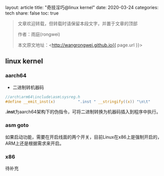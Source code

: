 layout: article
title:  "奇技淫巧@linux kernel"
date:   2020-03-24
categories: tech
share: false
toc: true

> 文章欢迎转载，但转载时请保留本段文字，并置于文章的顶部
>
> 作者：雨庭(rongwei)
>
> 本文原文地址：<http://wangrongwei.github.io{{ page.url }}>

## linux kernel

### aarch64

- 二进制转机器码

```c
//arch\arm64\include\asm\sysreg.h
#define __emit_inst(x)			".inst " __stringify((x)) "\n\t"
```

**.inst**为aarch64架构下的伪指令，可将二进制转换为机器码插入到程序中执行。

### asm goto

如果启动功能，需要在开启线面的两个开关，目前Linux在x86上是强制开启的，ARM上还是根据需求来开启。











### x86

待补充